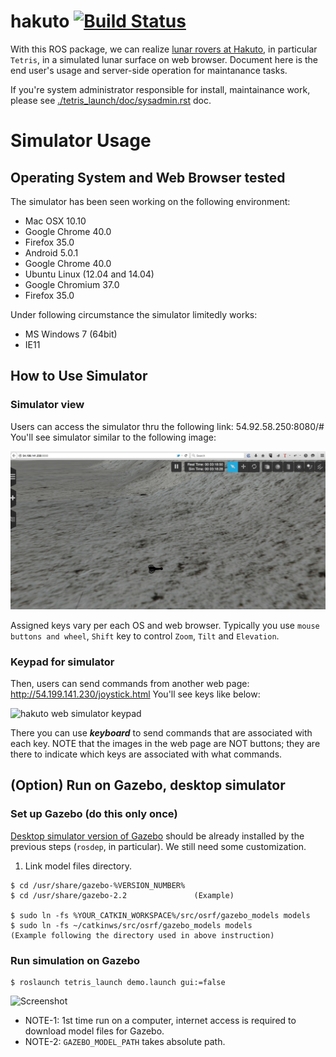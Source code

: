hakuto [![Build Status](https://magnum.travis-ci.com/tork-a/hakuto.svg?token=CnBWT8crLoonzXSDK29D&branch=master)](https://magnum.travis-ci.com/tork-a/hakuto)
====================================

With this ROS package, we can realize [lunar rovers at Hakuto](http://team-hakuto.jp/team/rover), in particular `Tetris`, in a simulated lunar surface on web browser. Document here is the end user's usage and server-side operation for maintanance tasks.

If you're system administrator responsible for install, maintainance work, please see [./tetris_launch/doc/sysadmin.rst](https://github.com/tork-a/hakuto/tree/master/tetris_launch/doc/sysadmin.rst) doc.

# Simulator Usage

## Operating System and Web Browser tested

The simulator has been seen working on the following environment:

 * Mac OSX 10.10
  * Google Chrome 40.0 
  * Firefox 35.0
 * Android 5.0.1
  * Google Chrome 40.0 
 * Ubuntu Linux (12.04 and 14.04)
  * Google Chromium 37.0 
  * Firefox 35.0

Under following circumstance the simulator limitedly works:

 * MS Windows 7 (64bit)
  * IE11

## How to Use Simulator

### Simulator view

Users can access the simulator thru the following link: 54.92.58.250:8080/#
You'll see simulator similar to the following image:

![hakuto web simulator](/tetris_launch/doc/gzweb-1.2_tetris_osx_ff.png.jpg)

Assigned keys vary per each OS and web browser. Typically you use `mouse buttons and wheel`, `Shift` key to control `Zoom`, `Tilt` and `Elevation`.

### Keypad for simulator

Then, users can send commands from another web page: http://54.199.141.230/joystick.html
You'll see keys like below:

![hakuto web simulator keypad](http://wiki.ros.org/keyboardteleopjs?action=AttachFile&do=get&target=example.png)

There you can use ***keyboard*** to send commands that are associated with each key. 
NOTE that the images in the web page are NOT buttons; they are there to indicate which keys are associated with what commands.

## (Option) Run on Gazebo, desktop simulator

### Set up Gazebo (do this only once)

[Desktop simulator version of Gazebo](http://gazebosim.org/) should be already installed by the previous steps (`rosdep`, in particular). We still need some customization.

1. Link model files directory.

 ```
$ cd /usr/share/gazebo-%VERSION_NUMBER%
$ cd /usr/share/gazebo-2.2               (Example)

$ sudo ln -fs %YOUR_CATKIN_WORKSPACE%/src/osrf/gazebo_models models
$ sudo ln -fs ~/catkinws/src/osrf/gazebo_models models               (Example following the directory used in above instruction)
```

### Run simulation on Gazebo

 ```
$ roslaunch tetris_launch demo.launch gui:=false
```

![Screenshot](https://cloud.githubusercontent.com/assets/1840401/5726189/57f0fb2c-9b0e-11e4-8ef4-c32f945d893c.png)

 * NOTE-1: 1st time run on a computer, internet access is required to download model files for Gazebo.
 * NOTE-2: `GAZEBO_MODEL_PATH` takes absolute path.
